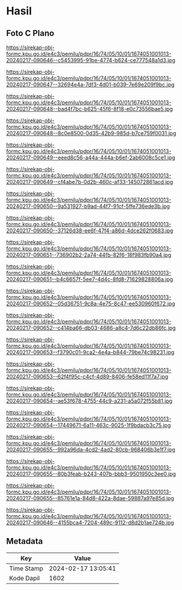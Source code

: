 # Hasil

## Foto C Plano

https://sirekap-obj-formc.kpu.go.id/e4c3/pemilu/pdpr/16/74/05/10/01/1674051001013-20240217-090646--c5453995-91be-4774-b624-ce777548a1d3.jpg

https://sirekap-obj-formc.kpu.go.id/e4c3/pemilu/pdpr/16/74/05/10/01/1674051001013-20240217-090647--32694e4a-7df3-4d01-b039-7e69e209f9bc.jpg

https://sirekap-obj-formc.kpu.go.id/e4c3/pemilu/pdpr/16/74/05/10/01/1674051001013-20240217-090648--bad4f7bc-b625-45f6-8f18-e0c73556bae5.jpg

https://sirekap-obj-formc.kpu.go.id/e4c3/pemilu/pdpr/16/74/05/10/01/1674051001013-20240217-090648--8c0e8500-0d35-42b9-985d-b7ce759f0031.jpg

https://sirekap-obj-formc.kpu.go.id/e4c3/pemilu/pdpr/16/74/05/10/01/1674051001013-20240217-090649--eeed8c56-a44a-444a-b6ef-2ab6008c5ce1.jpg

https://sirekap-obj-formc.kpu.go.id/e4c3/pemilu/pdpr/16/74/05/10/01/1674051001013-20240217-090649--cf4abe7b-0d2b-460c-af33-145072861acd.jpg

https://sirekap-obj-formc.kpu.go.id/e4c3/pemilu/pdpr/16/74/05/10/01/1674051001013-20240217-090650--9a531927-b9ad-44f7-91cf-5ffe736ede3b.jpg

https://sirekap-obj-formc.kpu.go.id/e4c3/pemilu/pdpr/16/74/05/10/01/1674051001013-20240217-090650--37126d38-ee6f-47f4-a86d-4dce262f0683.jpg

https://sirekap-obj-formc.kpu.go.id/e4c3/pemilu/pdpr/16/74/05/10/01/1674051001013-20240217-090651--736902b2-2a74-44fb-82f6-18f983fb90a4.jpg

https://sirekap-obj-formc.kpu.go.id/e4c3/pemilu/pdpr/16/74/05/10/01/1674051001013-20240217-090651--b4c6657f-5ee7-4d4c-8fd8-71629828806a.jpg

https://sirekap-obj-formc.kpu.go.id/e4c3/pemilu/pdpr/16/74/05/10/01/1674051001013-20240217-090652--05d36751-9c8a-4e75-8c47-ee530960f672.jpg

https://sirekap-obj-formc.kpu.go.id/e4c3/pemilu/pdpr/16/74/05/10/01/1674051001013-20240217-090652--c414ba66-db03-4686-a8c4-7d6c22db86fc.jpg

https://sirekap-obj-formc.kpu.go.id/e4c3/pemilu/pdpr/16/74/05/10/01/1674051001013-20240217-090653--f3790c01-9ca2-4e4a-b844-79be74c98231.jpg

https://sirekap-obj-formc.kpu.go.id/e4c3/pemilu/pdpr/16/74/05/10/01/1674051001013-20240217-090653--62f4f95c-c4cf-4d89-8406-fe58ed11f7a7.jpg

https://sirekap-obj-formc.kpu.go.id/e4c3/pemilu/pdpr/16/74/05/10/01/1674051001013-20240217-090654--ae53f678-4755-44c9-a231-a5a072f55b81.jpg

https://sirekap-obj-formc.kpu.go.id/e4c3/pemilu/pdpr/16/74/05/10/01/1674051001013-20240217-090654--17449671-6a11-463c-9025-1f9bdacb3c75.jpg

https://sirekap-obj-formc.kpu.go.id/e4c3/pemilu/pdpr/16/74/05/10/01/1674051001013-20240217-090655--992a96da-4cd2-4ad2-80cb-968406b3e1f7.jpg

https://sirekap-obj-formc.kpu.go.id/e4c3/pemilu/pdpr/16/74/05/10/01/1674051001013-20240217-090655--80b3feab-b243-407b-bbb3-9501950c3ee0.jpg

https://sirekap-obj-formc.kpu.go.id/e4c3/pemilu/pdpr/16/74/05/10/01/1674051001013-20240217-090655--85761e1a-84d8-422a-8dae-59887a97e85d.jpg

https://sirekap-obj-formc.kpu.go.id/e4c3/pemilu/pdpr/16/74/05/10/01/1674051001013-20240217-090646--4155bca4-7204-489c-9112-d8d2b1ae724b.jpg


## Metadata

| Key        | Value               |
| ---------- | ------------------- |
| Time Stamp | 2024-02-17 13:05:41 |
| Kode Dapil | 1602                |



